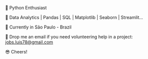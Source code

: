 🎯 Python Enthusiast


🎯 Data Analytics | Pandas | SQL | Matplotlib | Seaborn | Streamlit... 



🏡 Currently in São Paulo - Brazil



🎯 Drop me an email if you need volunteering help in a project: jobs.luis78@gmail.com


😎 Cheers!
